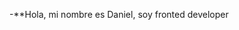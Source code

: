 -**Hola, mi nombre es Daniel, soy fronted developer
<!---
Dani-js/Dani-js is a ✨ special ✨ repository because its `README.md` (this file) appears on your GitHub profile.
You can click the Preview link to take a look at your changes.
--->
